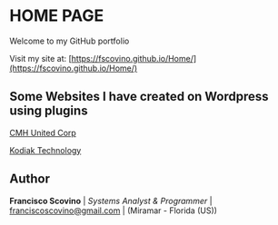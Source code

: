 
# HOME PAGE

Welcome to my GitHub portfolio

Visit my site at: [https://fscovino.github.io/Home/](https://fscovino.github.io/Home/)

## Some Websites I have created on Wordpress using plugins
[CMH United Corp](https://cmhunited.com/)

[Kodiak Technology](https://kodiakoriginal.com/)

## Author

**Francisco Scovino** | *Systems Analyst & Programmer* | [franciscoscovino@gmail.com](mailto:franciscoscovino@gmail.com) | (Miramar - Florida (US))
